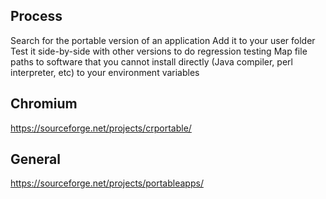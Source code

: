 ## Process

Search for the portable version of an application
Add it to your user folder
Test it side-by-side with other versions to do regression testing
Map file paths to software that you cannot install directly (Java compiler, perl interpreter, etc) to your environment variables

## Chromium
https://sourceforge.net/projects/crportable/

## General
https://sourceforge.net/projects/portableapps/